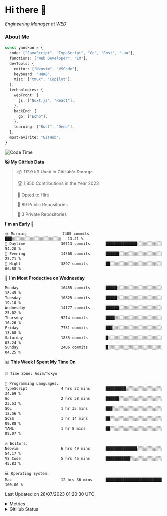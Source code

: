 # Hi there&nbsp;:wave:

<!-- ![Alt text](https://spotify-recently-played-readme.vercel.app/api?user=31kynbuubkiu3r4qh4hjuaglhfay) -->

_Engineering Manager at [WED](https://github.com/wedinc)_

### About Me

```ts
const yanskun = {
  code: ["JavaScript", "TypeScript", "Go", "Rust", "Lua"],
  functions: ["Web Developer", "EM"],
  devTools: {
    editor: ["Neovim", "VSCode"],
    keyboard: "HHKB",
    misc: ["tmux", "Copilot"],
  },
  technologies: {
    webFront: {
      js: ["Nuxt.js", "React"],
    },
    backEnd: {
      go: ["Echo"],
    },
    learning: ["Rust", "Deno"],
  },
  mostFavirite: "GitHub",
}
```

<!--START_SECTION:waka-->
![Code Time](http://img.shields.io/badge/Code%20Time-395%20hrs%2014%20mins-blue)

**🐱 My GitHub Data** 

> 📦 117.0 kB Used in GitHub's Storage 
 > 
> 🏆 1,850 Contributions in the Year 2023
 > 
> 💼 Opted to Hire
 > 
> 📜 89 Public Repositories 
 > 
> 🔑 3 Private Repositories 
 > 
**I'm an Early 🐤** 

```text
🌞 Morning                7485 commits        ███░░░░░░░░░░░░░░░░░░░░░░   13.21 % 
🌆 Daytime                30713 commits       ██████████████░░░░░░░░░░░   54.20 % 
🌃 Evening                14568 commits       ██████░░░░░░░░░░░░░░░░░░░   25.71 % 
🌙 Night                  3897 commits        ██░░░░░░░░░░░░░░░░░░░░░░░   06.88 % 
```
📅 **I'm Most Productive on Wednesday** 

```text
Monday                   10455 commits       █████░░░░░░░░░░░░░░░░░░░░   18.45 % 
Tuesday                  10825 commits       █████░░░░░░░░░░░░░░░░░░░░   19.10 % 
Wednesday                14177 commits       ██████░░░░░░░░░░░░░░░░░░░   25.02 % 
Thursday                 9214 commits        ████░░░░░░░░░░░░░░░░░░░░░   16.26 % 
Friday                   7751 commits        ███░░░░░░░░░░░░░░░░░░░░░░   13.68 % 
Saturday                 1835 commits        █░░░░░░░░░░░░░░░░░░░░░░░░   03.24 % 
Sunday                   2406 commits        █░░░░░░░░░░░░░░░░░░░░░░░░   04.25 % 
```


📊 **This Week I Spent My Time On** 

```text
🕑︎ Time Zone: Asia/Tokyo

💬 Programming Languages: 
TypeScript               4 hrs 22 mins       █████████░░░░░░░░░░░░░░░░   34.69 % 
Go                       2 hrs 58 mins       ██████░░░░░░░░░░░░░░░░░░░   23.53 % 
SQL                      1 hr 35 mins        ███░░░░░░░░░░░░░░░░░░░░░░   12.56 % 
SCSS                     1 hr 14 mins        ██░░░░░░░░░░░░░░░░░░░░░░░   09.88 % 
YAML                     1 hr 8 mins         ██░░░░░░░░░░░░░░░░░░░░░░░   09.07 % 

🔥 Editors: 
Neovim                   6 hrs 49 mins       ██████████████░░░░░░░░░░░   54.17 % 
VS Code                  5 hrs 46 mins       ███████████░░░░░░░░░░░░░░   45.83 % 

💻 Operating System: 
Mac                      12 hrs 36 mins      █████████████████████████   100.00 % 
```


 Last Updated on 28/07/2023 01:20:30 UTC
<!--END_SECTION:waka-->

<details>
  <summary>Metrics</summary>
  <img src="https://github.com/yanskun/yanskun/blob/main/github-metrics.svg" alt="Metrics">
</details>

<details>
  <summary>GitHub Status</summary>
  <picture>
    <source media="(prefers-color-scheme: dark)" srcset="https://raw.githubusercontent.com/yanskun/yanskun/master/profile-summary-card-output/nord_dark/0-profile-details.svg">
   <img src="https://raw.githubusercontent.com/yanskun/yanskun/master/profile-summary-card-output/default/0-profile-details.svg">
  </picture>
  <br>
  <picture>
    <source media="(prefers-color-scheme: dark)" srcset="https://raw.githubusercontent.com/yanskun/yanskun/master/profile-summary-card-output/nord_dark/1-repos-per-language.svg">
   <img src="https://raw.githubusercontent.com/yanskun/yanskun/master/profile-summary-card-output/default/1-repos-per-language.svg">
  </picture>
  <picture>
    <source media="(prefers-color-scheme: dark)" srcset="https://raw.githubusercontent.com/yanskun/yanskun/master/profile-summary-card-output/nord_dark/2-most-commit-language.svg">
   <img src="https://raw.githubusercontent.com/yanskun/yanskun/master/profile-summary-card-output/default/2-most-commit-language.svg">
  </picture>
  <br>
  <picture>
    <source media="(prefers-color-scheme: dark)" srcset="https://raw.githubusercontent.com/yanskun/yanskun/master/profile-summary-card-output/nord_dark/3-stats.svg">
   <img src="https://raw.githubusercontent.com/yanskun/yanskun/master/profile-summary-card-output/default/3-stats.svg">
  </picture>
  <picture>
    <source media="(prefers-color-scheme: dark)" srcset="https://raw.githubusercontent.com/yanskun/yanskun/master/profile-summary-card-output/nord_dark/4-productive-time.svg">
   <img src="https://raw.githubusercontent.com/yanskun/yanskun/master/profile-summary-card-output/default/4-productive-time.svg">
  </picture>
</details>
